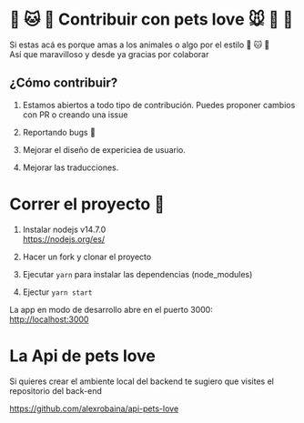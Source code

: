 # **🐶 🐱 🦊 Contribuir con pets love 🐭 🐹 🐰**

Si estas acá es porque amas a los animales o algo por el estilo 🐶 🐱 🦊<br>
Así que maravilloso y desde ya gracias por colaborar

## ¿Cómo contribuir?

1. Estamos abiertos a todo tipo de contribución. Puedes proponer cambios con PR o creando una issue<br>

2. Reportando bugs 🐛

3. Mejorar el diseño de expericiea de usuario.

4. Mejorar las traducciones.

# **Correr el proyecto 🚀**

1. Instalar nodejs v14.7.0<br>
   https://nodejs.org/es/

2. Hacer un fork y clonar el proyecto

3. Ejecutar `yarn` para instalar las dependencias (node_modules)

4. Ejectur `yarn start`

La app en modo de desarrollo abre en el puerto 3000: <br> [http://localhost:3000](http://localhost:3000)

# La Api de pets love

Si quieres crear el ambiente local del backend te sugiero que visites el repositorio
del back-end

https://github.com/alexrobaina/api-pets-love
